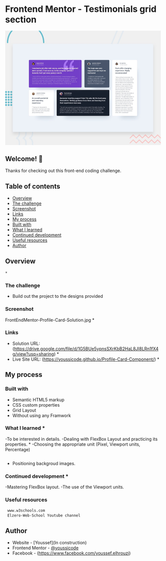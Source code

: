 # Frontend Mentor - Testimonials grid section

![Design preview for the Testimonials grid section coding challenge](./design/desktop-preview.jpg)

## Welcome! 👋

Thanks for checking out this front-end coding challenge.

## Table of contents

- [Overview](#overview)
- [The challenge](#the-challenge)
- [Screenshot](#screenshot)
- [Links](#links)
- [My process](#my-process)
- [Built with](#built-with)
- [What I learned](#what-i-learned)
- [Continued development](#continued-development)
- [Useful resources](#useful-resources)
- [Author](#author)

## Overview

    *

### The challenge

- Build out the project to the designs provided

### Screenshot

FrontEndMentor-Profile-Card-Solution.jpg \*

### Links

- Solution URL: (https://drive.google.com/file/d/1G5BUe5ypnsSXrKbB2HaL8Jl8LRn1fX4g/view?usp=sharing) \*
- Live Site URL: (https://youssicode.github.io/Profile-Card-Component/) \*

## My process

### Built with

- Semantic HTML5 markup
- CSS custom properties
- Grid Layout
- Without using any Framwork

### What I learned \*

-To be interested in details.
-Dealing with FlexBox Layout and practicing its properties. \*
-Choosing the appropriate unit (Pixel, Viewport units, Percentage)

```

```

- Positioning backgroud images.

### Continued development \*

-Mastering FlexBox layout.
-The use of the Viewport units.

### Useful resources

     www.w3schools.com
     Elzero-Web-School Youtube channel

## Author

- Website - [Youssef](In construction)
- Frontend Mentor - [@youssicode](https://www.frontendmentor.io/profile/youssicode)
- Facebook - (https://www.facebook.com/youssef.elhrouzi)

